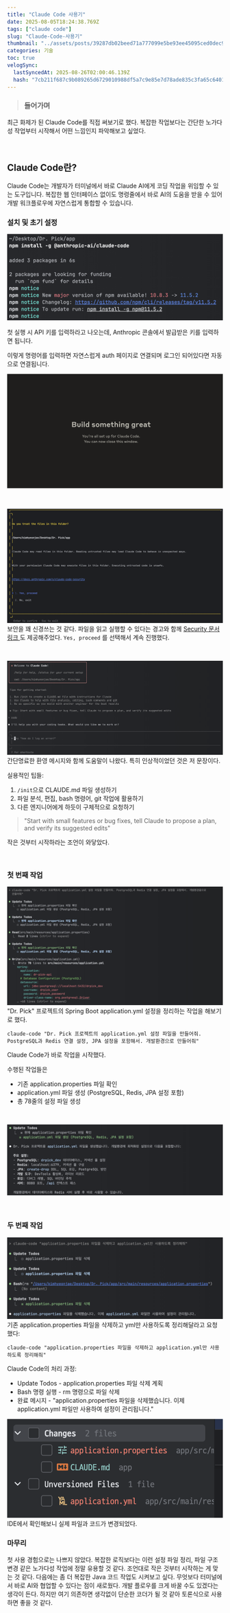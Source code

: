 ```yaml
---
title: "Claude Code 사용기"
date: 2025-08-05T18:24:38.769Z
tags: ["claude code"]
slug: "Claude-Code-사용기"
thumbnail: "../assets/posts/39287db02beed71a777099e5be93ee45095ced0dec92c573d94775f0b204b237.png"
categories: 기술
toc: true
velogSync:
  lastSyncedAt: 2025-08-26T02:00:46.139Z
  hash: "7cb211f687c9b089265d6729010988df5a7c9e85e7d78ade835c3fa65c640180"
---
```


> ### 들어가며

최근 화제가 된 Claude Code를 직접 써보기로 했다. 복잡한 작업보다는 간단한 노가다성 작업부터 시작해서 어떤 느낌인지 파악해보고 싶었다.

<br/>

## Claude Code란?
Claude Code는 개발자가 터미널에서 바로 Claude AI에게 코딩 작업을 위임할 수 있는 도구입니다. 복잡한 웹 인터페이스 없이도 명령줄에서 바로 AI의 도움을 받을 수 있어 개발 워크플로우에 자연스럽게 통합할 수 있습니다.

### 설치 및 초기 설정

![](/assets/posts/39287db02beed71a777099e5be93ee45095ced0dec92c573d94775f0b204b237.png)

첫 실행 시 API 키를 입력하라고 나오는데, Anthropic 콘솔에서 발급받은 키를 입력하면 됩니다.

이렇게 명령어를 입력하면 자연스럽게 auth 페이지로 연결되며 로그인 되어있다면 자동으로 연결됩니다.

![](/assets/posts/d5e9c46a76b635857727173108f8ef4f09aa4f43b392e64ff2c5a5ee9ce8d4a5.png)

<br/>

![](/assets/posts/1e5e5fd41ff6df9d9cabc18a2be7fa5e43fa8c5fcb0b0d0f7cbc90d10168db5f.png)보안을 꽤 신경쓰는 것 같다. 파일을 읽고 실행할 수 있다는 경고와 함께 [Security 문서 링크 ](https://docs.anthropic.com/s/claude-code-security)도 제공해주었다. `Yes, proceed` 를 선택해서 계속 진행했다.

<br/>

![](/assets/posts/580152d1dac2c56c398233f68377d8eeb4125af94365229ae86967ec23a44e64.png)간단명료한 환영 메시지와 함께 도움말이 나왔다. 특히 인상적이었던 것은 저 문장이다.

실용적인 팁들:

1. `/init`으로 CLAUDE.md 파일 생성하기
2. 파일 분석, 편집, bash 명령어, git 작업에 활용하기
3. 다른 엔지니어에게 하듯이 구체적으로 요청하기

> "Start with small features or bug fixes, tell Claude to propose a plan, and verify its suggested edits"

작은 것부터 시작하라는 조언이 와닿았다.

<Br/>

### 첫 번째 작업
![](/assets/posts/923fa95cb703fc368c1cc76a9c06173011c89e4953710b6819ebf3d3bc13310b.png)"Dr. Pick" 프로젝트의 Spring Boot application.yml 설정을 정리하는 작업을 해보기로 했다.

```
claude-code "Dr. Pick 프로젝트의 application.yml 설정 파일을 만들어줘. PostgreSQL과 Redis 연결 설정, JPA 설정을 포함해서. 개발환경으로 만들어줘"
```

Claude Code가 바로 작업을 시작했다.

수행된 작업들은

- 기존 application.properties 파일 확인
- application.yml 파일 생성 (PostgreSQL, Redis, JPA 설정 포함)
- 총 78줄의 설정 파일 생성

<br/>

![](/assets/posts/df49c15bbc2823f28c27b66d8567c4a8c2a91476e966d8d890664c499b843a3e.png)

<br/>

### 두 번째 작업

![](/assets/posts/17793aedeecb043552127048b5a14b55d9bb7453a98be4abd37e69c2d2cc860d.png)기존 application.properties 파일을 삭제하고 yml만 사용하도록 정리해달라고 요청했다:

```
claude-code "application.properties 파일을 삭제하고 application.yml만 사용하도록 정리해줘"
```

Claude Code의 처리 과정:

- Update Todos - application.properties 파일 삭제 계획
- Bash 명령 실행 - rm 명령으로 파일 삭제
- 완료 메시지 - "application.properties 파일을 삭제했습니다. 이제 application.yml 파일만 사용하여 설정이 관리됩니다."


![](/assets/posts/4e99e8016bd38aca0392bac54c77e7acfe5a98c0b5ee8a53ad47b2aa0f79215d.png)IDE에서 확인해보니 실제 파일과 코드가 변경되었다.
<br/>

### 마무리
첫 사용 경험으로는 나쁘지 않았다. 복잡한 로직보다는 이런 설정 파일 정리, 파일 구조 변경 같은 노가다성 작업에 정말 유용할 것 같다.
조언대로 작은 것부터 시작하는 게 맞는 것 같다. 다음에는 좀 더 복잡한 Java 코드 작업도 시켜보고 싶다.
무엇보다 터미널에서 바로 AI와 협업할 수 있다는 점이 새로웠다. 개발 플로우를 크게 바꿀 수도 있겠다는 생각이 든다.
하지만 여기 의존하면 생각없이 단순한 코더가 될 것 같아 토론식으로 사용하면 좋을 것 같다.
